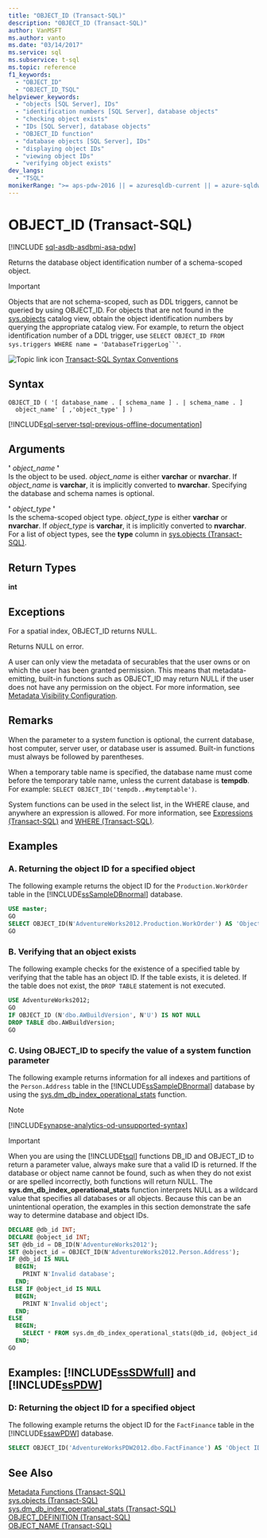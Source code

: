 ```yaml
---
title: "OBJECT_ID (Transact-SQL)"
description: "OBJECT_ID (Transact-SQL)"
author: VanMSFT
ms.author: vanto
ms.date: "03/14/2017"
ms.service: sql
ms.subservice: t-sql
ms.topic: reference
f1_keywords:
  - "OBJECT_ID"
  - "OBJECT_ID_TSQL"
helpviewer_keywords:
  - "objects [SQL Server], IDs"
  - "identification numbers [SQL Server], database objects"
  - "checking object exists"
  - "IDs [SQL Server], database objects"
  - "OBJECT_ID function"
  - "database objects [SQL Server], IDs"
  - "displaying object IDs"
  - "viewing object IDs"
  - "verifying object exists"
dev_langs:
  - "TSQL"
monikerRange: ">= aps-pdw-2016 || = azuresqldb-current || = azure-sqldw-latest || >= sql-server-2016 || >= sql-server-linux-2017 || = azuresqldb-mi-current"
---
```

# OBJECT_ID (Transact-SQL)
[!INCLUDE [sql-asdb-asdbmi-asa-pdw](../../includes/applies-to-version/sql-asdb-asdbmi-asa-pdw.md)]

  Returns the database object identification number of a schema-scoped object.  
  
> [!IMPORTANT]  
>  Objects that are not schema-scoped, such as DDL triggers, cannot be queried by using OBJECT_ID. For objects that are not found in the [sys.objects](../../relational-databases/system-catalog-views/sys-objects-transact-sql.md) catalog view, obtain the object identification numbers by querying the appropriate catalog view. For example, to return the object identification number of a DDL trigger, use `SELECT OBJECT_ID FROM sys.triggers WHERE name = 'DatabaseTriggerLog``'`.  
  
 ![Topic link icon](../../database-engine/configure-windows/media/topic-link.gif "Topic link icon") [Transact-SQL Syntax Conventions](../../t-sql/language-elements/transact-sql-syntax-conventions-transact-sql.md)  
  
## Syntax  
  
```syntaxsql
OBJECT_ID ( '[ database_name . [ schema_name ] . | schema_name . ]   
  object_name' [ ,'object_type' ] )  
```  
  
[!INCLUDE[sql-server-tsql-previous-offline-documentation](../../includes/sql-server-tsql-previous-offline-documentation.md)]

## Arguments
 **'** *object_name* **'**  
 Is the object to be used. *object_name* is either **varchar** or **nvarchar**. If *object_name* is **varchar**, it is implicitly converted to **nvarchar**. Specifying the database and schema names is optional.  
  
 **'** *object_type* **'**  
 Is the schema-scoped object type. *object_type* is either **varchar** or **nvarchar**. If *object_type* is **varchar**, it is implicitly converted to **nvarchar**. For a list of object types, see the **type** column in [sys.objects &#40;Transact-SQL&#41;](../../relational-databases/system-catalog-views/sys-objects-transact-sql.md).  
  
## Return Types  
 **int**  
  
## Exceptions  
 For a spatial index, OBJECT_ID returns NULL.  
  
 Returns NULL on error.  
  
 A user can only view the metadata of securables that the user owns or on which the user has been granted permission. This means that metadata-emitting, built-in functions such as OBJECT_ID may return NULL if the user does not have any permission on the object. For more information, see [Metadata Visibility Configuration](../../relational-databases/security/metadata-visibility-configuration.md).  
  
## Remarks  
 When the parameter to a system function is optional, the current database, host computer, server user, or database user is assumed. Built-in functions must always be followed by parentheses.  
  
 When a temporary table name is specified, the database name must come before the temporary table name, unless the current database is **tempdb**. For example: `SELECT OBJECT_ID('tempdb..#mytemptable')`.  
  
 System functions can be used in the select list, in the WHERE clause, and anywhere an expression is allowed. For more information, see [Expressions &#40;Transact-SQL&#41;](../../t-sql/language-elements/expressions-transact-sql.md) and [WHERE &#40;Transact-SQL&#41;](../../t-sql/queries/where-transact-sql.md).  
  
## Examples  
  
### A. Returning the object ID for a specified object  
 The following example returns the object ID for the `Production.WorkOrder` table in the [!INCLUDE[ssSampleDBnormal](../../includes/sssampledbnormal-md.md)] database.  
  
```sql  
USE master;  
GO  
SELECT OBJECT_ID(N'AdventureWorks2012.Production.WorkOrder') AS 'Object ID';  
GO  
```  
  
### B. Verifying that an object exists  
 The following example checks for the existence of a specified table by verifying that the table has an object ID. If the table exists, it is deleted. If the table does not exist, the `DROP TABLE` statement is not executed.  
  
```sql  
USE AdventureWorks2012;  
GO  
IF OBJECT_ID (N'dbo.AWBuildVersion', N'U') IS NOT NULL  
DROP TABLE dbo.AWBuildVersion;  
GO  
```  
  
### C. Using OBJECT_ID to specify the value of a system function parameter  
 The following example returns information for all indexes and partitions of the `Person.Address` table in the [!INCLUDE[ssSampleDBnormal](../../includes/sssampledbnormal-md.md)] database by using the [sys.dm_db_index_operational_stats](../../relational-databases/system-dynamic-management-views/sys-dm-db-index-operational-stats-transact-sql.md) function.  
 
> [!NOTE]
> [!INCLUDE[synapse-analytics-od-unsupported-syntax](../../includes/synapse-analytics-od-unsupported-syntax.md)]
  
> [!IMPORTANT]  
>  When you are using the [!INCLUDE[tsql](../../includes/tsql-md.md)] functions DB_ID and OBJECT_ID to return a parameter value, always make sure that a valid ID is returned. If the database or object name cannot be found, such as when they do not exist or are spelled incorrectly, both functions will return NULL. The **sys.dm_db_index_operational_stats** function interprets NULL as a wildcard value that specifies all databases or all objects. Because this can be an unintentional operation, the examples in this section demonstrate the safe way to determine database and object IDs.
  
```sql  
DECLARE @db_id INT;  
DECLARE @object_id INT;  
SET @db_id = DB_ID(N'AdventureWorks2012');  
SET @object_id = OBJECT_ID(N'AdventureWorks2012.Person.Address');  
IF @db_id IS NULL   
  BEGIN;  
    PRINT N'Invalid database';  
  END;  
ELSE IF @object_id IS NULL  
  BEGIN;  
    PRINT N'Invalid object';  
  END;  
ELSE  
  BEGIN;  
    SELECT * FROM sys.dm_db_index_operational_stats(@db_id, @object_id, NULL, NULL);  
  END;  
GO  
```  
  
## Examples: [!INCLUDE[ssSDWfull](../../includes/sssdwfull-md.md)] and [!INCLUDE[ssPDW](../../includes/sspdw-md.md)]  
  
### D: Returning the object ID for a specified object  
 The following example returns the object ID for the `FactFinance` table in the [!INCLUDE[ssawPDW](../../includes/ssawpdw-md.md)] database.  
  
```sql  
SELECT OBJECT_ID('AdventureWorksPDW2012.dbo.FactFinance') AS 'Object ID';  
```  
  
## See Also  
 [Metadata Functions &#40;Transact-SQL&#41;](../../t-sql/functions/metadata-functions-transact-sql.md)   
 [sys.objects &#40;Transact-SQL&#41;](../../relational-databases/system-catalog-views/sys-objects-transact-sql.md)   
 [sys.dm_db_index_operational_stats &#40;Transact-SQL&#41;](../../relational-databases/system-dynamic-management-views/sys-dm-db-index-operational-stats-transact-sql.md)   
 [OBJECT_DEFINITION &#40;Transact-SQL&#41;](../../t-sql/functions/object-definition-transact-sql.md)   
 [OBJECT_NAME &#40;Transact-SQL&#41;](../../t-sql/functions/object-name-transact-sql.md)  
  
  

